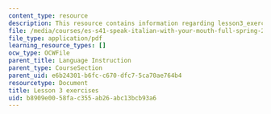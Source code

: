 ```yaml
---
content_type: resource
description: This resource contains information regarding lesson3_exercises.
file: /media/courses/es-s41-speak-italian-with-your-mouth-full-spring-2012/b8909e0058fac355ab26abc13bcb93a6_MITES_S41S12_Lesson3Exerci.pdf
file_type: application/pdf
learning_resource_types: []
ocw_type: OCWFile
parent_title: Language Instruction
parent_type: CourseSection
parent_uid: e6b24301-b6fc-c670-dfc7-5ca70ae764b4
resourcetype: Document
title: Lesson 3 exercises
uid: b8909e00-58fa-c355-ab26-abc13bcb93a6
---
```

